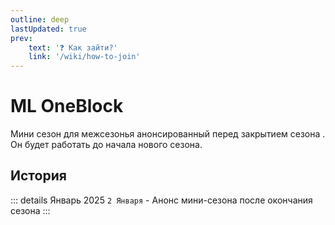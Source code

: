 ```yaml
---
outline: deep
lastUpdated: true
prev: 
    text: '❓ Как зайти?'
    link: '/wiki/how-to-join'
---
```


# ML OneBlock
Мини сезон для межсезонья анонсированный перед закрытием сезона <Pill name="ML Magic" link="/wiki/archive/ml-magic" icon="solar:archive-bold-duotone" color="#868dcc" />. Он будет работать до начала нового сезона.

## История
::: details Январь 2025
`2 Января` - Анонс мини-сезона после окончания сезона <Pill name="ML Magic" link="/wiki/archive/ml-magic" icon="solar:archive-bold-duotone" color="#868dcc" />
:::

